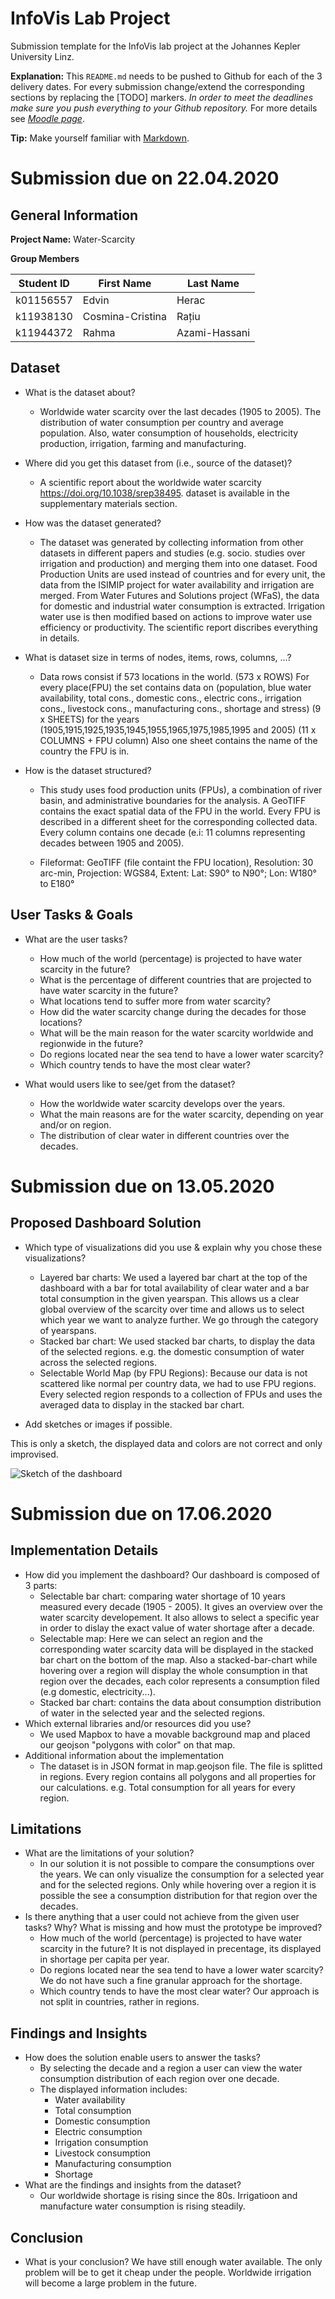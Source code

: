 # InfoVis Lab Project
Submission template for the InfoVis lab project at the Johannes Kepler University Linz.

**Explanation:**
This `README.md` needs to be pushed to Github for each of the 3 delivery dates.
For every submission change/extend the corresponding sections by replacing the [TODO] markers.
*In order to meet the deadlines make sure you push everything to your Github repository.*
For more details see [*Moodle page*](https://moodle.jku.at/jku/course/view.php?id=9291).

**Tip:** Make yourself familiar with [Markdown](https://github.com/adam-p/markdown-here/wiki/Markdown-Cheatsheet).

# Submission due on 22.04.2020

## General Information

**Project Name:** Water-Scarcity

**Group Members**

| Student ID    | First Name        | Last Name      |
| --------------|-------------------|----------------|
| k01156557     | Edvin             | Herac          |
| k11938130     | Cosmina-Cristina  | Rațiu          |
| k11944372     | Rahma             | Azami-Hassani  |

## Dataset

* What is the dataset about?
    - Worldwide water scarcity over the last decades (1905 to 2005). The distribution of water consumption per country and average population. Also, water consumption of households, electricity production, irrigation, farming and manufacturing.

* Where did you get this dataset from (i.e., source of the dataset)?
    - A scientific report about the worldwide water scarcity https://doi.org/10.1038/srep38495. dataset is available in the supplementary materials section. 

* How was the dataset generated?
    - The dataset was generated by collecting information from other datasets in different papers and studies (e.g. socio. studies over irrigation and production) and merging them into one dataset. Food Production Units are used instead of countries and for every unit, the data from the ISIMIP project for water availability and irrigation are merged. From Water Futures and Solutions project (WFaS), the data for domestic and industrial water consumption is extracted. Irrigation water use is then modified based on actions to improve water use efficiency or productivity. The scientific report discribes everything in details.

* What is dataset size in terms of nodes, items, rows, columns, ...?
    - Data rows consist if 573 locations in the world. (573 x ROWS)
For every place(FPU) the set contains data on
(population, blue water availability, total cons., domestic cons., electric cons., irrigation cons., livestock cons., manufacturing cons., shortage and stress) (9 x SHEETS)
for the years (1905,1915,1925,1935,1945,1955,1965,1975,1985,1995 and 2005) (11 x COLUMNS + FPU column)
Also one sheet contains the name of the country the FPU is in.

* How is the dataset structured?
    - This study uses food production units (FPUs), a combination of river basin, and administrative boundaries for the analysis. A GeoTIFF contains the exact spatial data of the FPU in the world. Every FPU is described in a different sheet for the corresponding collected data. Every column contains one decade (e.i: 11 columns representing decades between 1905 and 2005).

    - Fileformat: GeoTIFF (file containt the FPU location),
Resolution: 30 arc-min,
Projection: WGS84,
Extent: Lat: S90° to N90°; Lon: W180° to E180°

## User Tasks & Goals

* What are the user tasks?
    - How much of the world (percentage) is projected to have water scarcity in the future?
    - What is the percentage of different countries that are projected to have water scarcity in the future?
    - What locations tend to suffer more from water scarcity?
    - How did the water scarcity change during the decades for those locations?
    - What will be the main reason for the water scarcity worldwide and regionwide in the future? 
    - Do regions located near the sea tend to have a lower water scarcity?
    - Which country tends to have the most clear water?

* What would users like to see/get from the dataset?
    - How the worldwide water scarcity develops over the years.
    - What the main reasons are for the water scarcity, depending on year and/or on region.
    - The distribution of clear water in different countries over the decades.

# Submission due on 13.05.2020

## Proposed Dashboard Solution

* Which type of visualizations did you use & explain why you chose these visualizations?
    - Layered bar charts: We used a layered bar chart at the top of the dashboard with a bar for total availability of clear water and a bar total consumption in the given yearspan. This allows us a clear global overview of the scarcity over time and allows us to select which year we want to analyze further. We go through the category of yearspans.
    - Stacked bar chart:
We used stacked bar charts, to display the data of the selected regions. e.g. the domestic consumption of water across the selected regions.
    - Selectable World Map (by FPU Regions): Because our data is not scattered like normal per country data, we had to use FPU regions. Every selected region responds to a collection of FPUs and uses the averaged data to display in the stacked bar chart.

* Add sketches or images if possible. 

This is only a sketch, the displayed data and colors are not correct and only improvised.

![Sketch of the dashboard](https://github.com/rahmaazamihassani/Global-Water-Scarcity-Visualization/blob/35014a845f2a206b860fc651533b1739c79618b0/draft.png)


# Submission due on 17.06.2020

## Implementation Details

* How did you implement the dashboard?
        Our dashboard is composed of 3 parts: 
    - Selectable bar chart: comparing water shortage of 10 years measured every decade (1905 - 2005). It gives an overview over the water scarcity developement. It also allows to select a specific year in order to dislay the exact value of water shortage after a decade.
    - Selectable map: Here we can select an region and the corresponding water scarcity data will be displayed in the stacked bar chart on the bottom of the map. Also a stacked-bar-chart while hovering over a region will display the whole consumption in that region over the decades, each color represents a consumption filed (e.g domestic, electricity...).
    - Stacked bar chart: contains the data about consumption distribution of water in the selected year and the selected regions. 
* Which external libraries and/or resources did you use?
    - We used Mapbox to have a movable background map and placed our geojson "polygons with color" on that map.
* Additional information about the implementation
    - The dataset is in JSON format in map.geojson file. The file is splitted in regions. Every region contains all polygons and all properties for our calculations. e.g. Total consumption for all years for every region.

## Limitations

* What are the limitations of your solution?
    - In our solution it is not possible to compare the consumptions over the years. We can only visualize the consumption for a selected year and for the selected regions. Only while hovering over a region it is possible the see a consumption distribution for that region over the decades.
* Is there anything that a user could not achieve from the given user tasks? Why? What is missing and how must the prototype be improved?
    - How much of the world (percentage) is projected to have water scarcity in the future? It is not displayed in precentage, its displayed in shortage per capita per year.
    - Do regions located near the sea tend to have a lower water scarcity? We do not have such a fine granular approach for the shortage.
    - Which country tends to have the most clear water? Our approach is not split in countries, rather in regions.

## Findings and Insights
* How does the solution enable users to answer the tasks?
    - By selecting the decade and a region a user can view the water consumption distribution of each region over one decade.
    - The displayed information includes:
        - Water availability
        - Total consumption
        - Domestic consumption 
        - Electric consumption
        - Irrigation consumption
        - Livestock consumption
        - Manufacturing consumption
        - Shortage
* What are the findings and insights from the dataset?
    - Our worldwide shortage is rising since the 80s. Irrigatioon and manufacture water consumption is rising steadily.

## Conclusion

* What is your conclusion?
We have still enough water available. The only problem will be to get it cheap under the people. Worldwide irrigation will become a large problem in the future.
